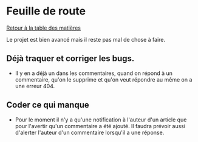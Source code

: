 # Feuille de route

[Retour à la table des matières](../README.md)

Le projet est bien avancé mais il reste pas mal de chose à faire. 

## Déjà traquer et corriger les bugs. 
* Il y en a déjà un dans les commentaires, quand on répond à un commentaire, qu'on le supprime et qu'on veut répondre au même on a une erreur 404.

## Coder ce qui manque
* Pour le moment il n'y a qu'une notification à l'auteur d'un article que pour l'avertir qu'un commentaire a été ajouté. Il faudra prévoir aussi d'alerter l'auteur d'un commentaire lorsqu'il a une réponse.
